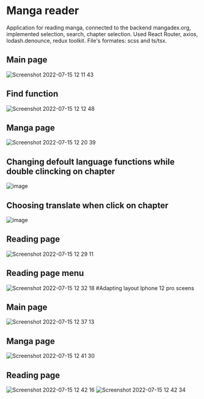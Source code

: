 # Manga reader
Application for reading manga, connected to the backend mangadex.org, implemented selection, search, chapter selection. Used React Router, axios, lodash.denounce, redux toolkit.
File's formates: scss and ts/tsx.
## Main page
![Screenshot 2022-07-15 12 11 43](https://user-images.githubusercontent.com/72702845/179192923-16bf3c91-e2ff-4358-b7b8-4ebf04cc731a.png)
## Find function
![Screenshot 2022-07-15 12 12 48](https://user-images.githubusercontent.com/72702845/179193099-59f70cdd-2964-4032-a7b4-672ac579c356.png)
## Manga page
![Screenshot 2022-07-15 12 20 39](https://user-images.githubusercontent.com/72702845/179194398-de6ac677-102b-4d13-bc29-3257e574212d.png)
## Changing defoult language functions while double clincking on chapter
![image](https://user-images.githubusercontent.com/72702845/179194590-e3ed1f4d-4a8a-40af-ac95-58cff8dcdf1e.png)
## Choosing translate when click on chapter
![image](https://user-images.githubusercontent.com/72702845/179194654-a7526552-f651-4df5-abd0-af47fcc0ee9e.png)
## Reading page
![Screenshot 2022-07-15 12 29 11](https://user-images.githubusercontent.com/72702845/179195863-a7bf151c-d31d-4685-80aa-b77ca13d5a0d.png)
## Reading page menu
![Screenshot 2022-07-15 12 32 18](https://user-images.githubusercontent.com/72702845/179196409-73725695-e9b4-4134-a3e4-183b7961ebb9.png)
#Adapting layout Iphone 12 pro sceens
## Main page
![Screenshot 2022-07-15 12 37 13](https://user-images.githubusercontent.com/72702845/179197275-4e7d54d9-4931-4cf2-a34e-96bf2cb77e19.png)
## Manga page
![Screenshot 2022-07-15 12 41 30](https://user-images.githubusercontent.com/72702845/179198063-90a4d0a9-382e-4807-83e3-805dffd896b8.png)
## Reading page
![Screenshot 2022-07-15 12 42 16](https://user-images.githubusercontent.com/72702845/179198174-ff1e4329-7c96-4ea2-8a18-e748e569ecc4.png)
![Screenshot 2022-07-15 12 42 34](https://user-images.githubusercontent.com/72702845/179198246-c71e70cb-6408-4756-b1ed-fb890abc56ae.png)
